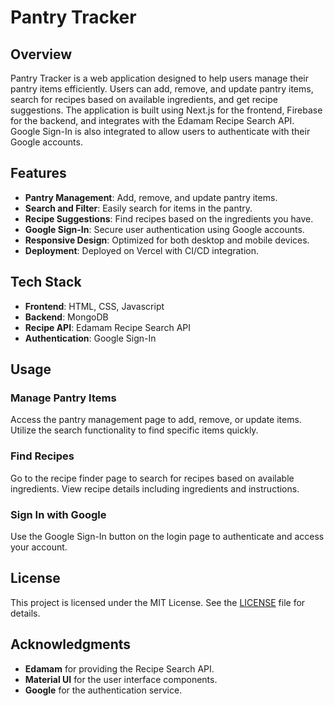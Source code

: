 # Pantry Tracker

## Overview
Pantry Tracker is a web application designed to help users manage their pantry items efficiently. Users can add, remove, and update pantry items, search for recipes based on available ingredients, and get recipe suggestions. The application is built using Next.js for the frontend, Firebase for the backend, and integrates with the Edamam Recipe Search API. Google Sign-In is also integrated to allow users to authenticate with their Google accounts.

## Features
- **Pantry Management**: Add, remove, and update pantry items.
- **Search and Filter**: Easily search for items in the pantry.
- **Recipe Suggestions**: Find recipes based on the ingredients you have.
- **Google Sign-In**: Secure user authentication using Google accounts.
- **Responsive Design**: Optimized for both desktop and mobile devices.
- **Deployment**: Deployed on Vercel with CI/CD integration.

## Tech Stack
- **Frontend**: HTML, CSS, Javascript
- **Backend**: MongoDB
- **Recipe API**: Edamam Recipe Search API
- **Authentication**: Google Sign-In

## Usage

### Manage Pantry Items
Access the pantry management page to add, remove, or update items. Utilize the search functionality to find specific items quickly.

### Find Recipes
Go to the recipe finder page to search for recipes based on available ingredients. View recipe details including ingredients and instructions.

### Sign In with Google
Use the Google Sign-In button on the login page to authenticate and access your account.

## License
This project is licensed under the MIT License. See the [LICENSE](LICENSE) file for details.

## Acknowledgments
- **Edamam** for providing the Recipe Search API.
- **Material UI** for the user interface components.
- **Google** for the authentication service.
